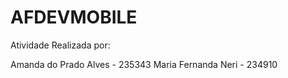 # AFDEVMOBILE


Atividade Realizada por:

Amanda do Prado Alves - 235343
Maria Fernanda Neri - 234910
